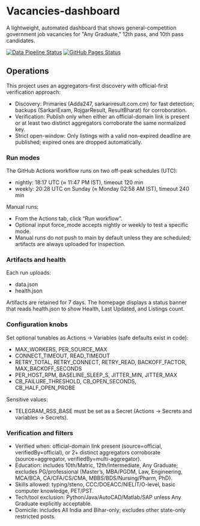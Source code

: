 # Vacancies-dashboard

A lightweight, automated dashboard that shows general-competition government job vacancies for "Any Graduate," 12th pass, and 10th pass candidates.

[![Data Pipeline Status](https://github.com/BreadPitttt/Vacancies-dashboard/actions/workflows/data-pipeline.yml/badge.svg)](https://github.com/BreadPitttt/Vacancies-dashboard/actions/workflows/data-pipeline.yml) [![GitHub Pages Status](https://github.com/BreadPitttt/Vacancies-dashboard/actions/workflows/pages/pages-build-deployment/badge.svg?branch=main)](https://github.com/BreadPitttt/Vacancies-dashboard/actions/workflows/pages/pages-build-deployment)

## Operations

This project uses an aggregators-first discovery with official-first verification approach:

- Discovery: Primaries (Adda247, sarkariresult.com.cm) for fast detection; backups (SarkariExam, RojgarResult, ResultBharat) for corroboration.
- Verification: Publish only when either an official-domain link is present or at least two distinct aggregators corroborate the same normalized key.
- Strict open-window: Only listings with a valid non-expired deadline are published; expired ones are dropped automatically.

### Run modes

The GitHub Actions workflow runs on two off-peak schedules (UTC):
- nightly: 18:17 UTC (≈ 11:47 PM IST), timeout 120 min
- weekly: 20:28 UTC on Sunday (≈ Monday 02:58 AM IST), timeout 240 min

Manual runs:
- From the Actions tab, click “Run workflow”.
- Optional input force_mode accepts nightly or weekly to test a specific mode.
- Manual runs do not push to main by default unless they are scheduled; artifacts are always uploaded for inspection.

### Artifacts and health

Each run uploads:
- data.json
- health.json

Artifacts are retained for 7 days. The homepage displays a status banner that reads health.json to show Health, Last Updated, and Listings count.

### Configuration knobs

Set optional tunables as Actions → Variables (safe defaults exist in code):
- MAX_WORKERS, PER_SOURCE_MAX
- CONNECT_TIMEOUT, READ_TIMEOUT
- RETRY_TOTAL, RETRY_CONNECT, RETRY_READ, BACKOFF_FACTOR, MAX_BACKOFF_SECONDS
- PER_HOST_RPM, BASELINE_SLEEP_S, JITTER_MIN, JITTER_MAX
- CB_FAILURE_THRESHOLD, CB_OPEN_SECONDS, CB_HALF_OPEN_PROBE

Sensitive values:
- TELEGRAM_RSS_BASE must be set as a Secret (Actions → Secrets and variables → Secrets).

### Verification and filters

- Verified when: official-domain link present (source=official, verifiedBy=official), or 2+ distinct aggregators corroborate (source=aggregator, verifiedBy=multi-aggregator).
- Education: includes 10th/Matric, 12th/Intermediate, Any Graduate; excludes PG/professional (Master’s, MBA/PGDM, Law, Engineering, MCA/BCA, CA/CFA/CS/CMA, MBBS/BDS/Nursing/Pharm, PhD).
- Skills allowed: typing/steno, CCC/DOEACC/NIELIT/O-level, basic computer knowledge, PET/PST.
- Tech/tool exclusion: Python/Java/AutoCAD/Matlab/SAP unless Any Graduate explicitly acceptable.
- Domicile: includes All India and Bihar-only; excludes other state-only restricted posts.
